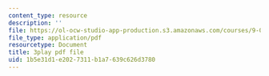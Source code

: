 ```yaml
---
content_type: resource
description: ''
file: https://ol-ocw-studio-app-production.s3.amazonaws.com/courses/9-00-introduction-to-psychology-fall-2004/1b5e31d1e2027311b1a7639c626d3780_10493.pdf
file_type: application/pdf
resourcetype: Document
title: 3play pdf file
uid: 1b5e31d1-e202-7311-b1a7-639c626d3780
---
```

